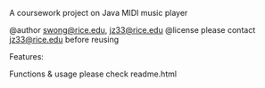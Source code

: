 A coursework project on Java MIDI music player

@author swong@rice.edu, jz33@rice.edu
@license please contact jz33@rice.edu before reusing

Features:

Functions & usage please check readme.html 

